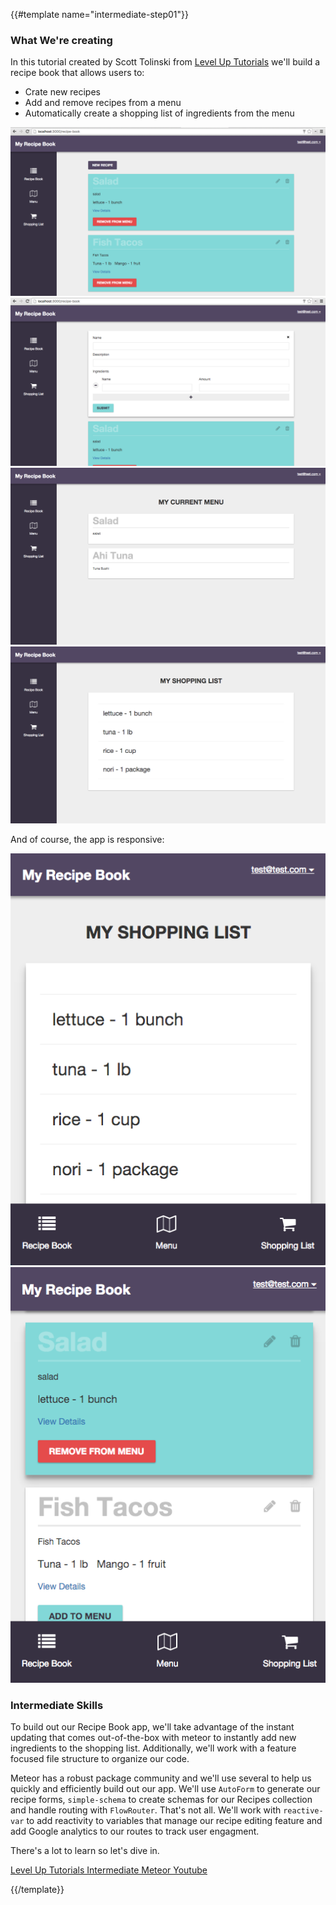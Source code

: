 {{#template name="intermediate-step01"}}

### What We're creating

In this tutorial created by Scott Tolinski from [Level Up Tutorials](http://leveluptutorials.com) we'll build a recipe book that allows users to:

- Crate new recipes
- Add and remove recipes from a menu
- Automatically create a shopping list of ingredients from the menu

![Recipe Book][RecipeBook]
![New Recipe][NewRecipe]
![Menu page][Menu]
![Shopping List][ShoppingList]

And of course, the app is responsive:

![Mobile Shopping List][Mobile-ShoppingList]
![Mobile Recipe Book][Mobile-RecipeBook]

### Intermediate Skills

To build out our Recipe Book app, we'll take advantage of the instant updating that comes out-of-the-box with meteor to instantly add new ingredients to the shopping list. Additionally, we'll work with a feature focused file structure to organize our code.

Meteor has a robust package community and we'll use several to help us quickly and efficiently build out our app. We'll use `AutoForm` to generate our recipe forms, `simple-schema` to create schemas for our Recipes collection and handle routing with `FlowRouter`. That's not all. We'll work with `reactive-var` to add reactivity to variables that manage our recipe editing feature and add Google analytics to our routes to track user engagment.

There's a lot to learn so let's dive in.

[Level Up Tutorials Intermediate Meteor Youtube](https://www.youtube.com/watch?v=BI8IslJHSag&list=PLLnpHn493BHFYZUSK62aVycgcAouqBt7V)

[RecipeBook]: /images/RecipeBook.png
[NewRecipe]: /images/NewRecipe.png
[EditRecipe]: /images/EditRecipe.png
[Menu]: /images/Menu.png
[ShoppingList]: /images/ShoppingList.png
[HomeLayout]: /images/HomeLayout.png
[Mobile-ShoppingList]: /images/Mobile-ShoppingList.png
[Mobile-RecipeBook]: /images/Mobile-RecipeBook.png

{{/template}}
